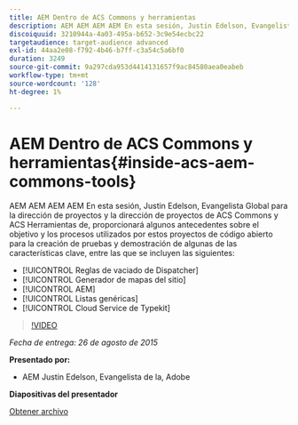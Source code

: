 ```yaml
---
title: AEM Dentro de ACS Commons y herramientas
description: AEM AEM AEM AEM En esta sesión, Justin Edelson, Evangelista Global para la dirección de proyectos y la dirección de proyectos de ACS Commons y ACS Herramientas de, proporcionará algunos antecedentes sobre el objetivo y los procesos utilizados por estos proyectos de código abierto para la creación de pruebas y demostración de algunas de las características clave.
discoiquuid: 3210944a-4a03-495a-b652-3c9e54ecbc22
targetaudience: target-audience advanced
exl-id: 44aa2e08-f792-4b46-b7ff-c3a54c5a6bf0
duration: 3249
source-git-commit: 9a297cda953d4414131657f9ac84580aea0eabeb
workflow-type: tm+mt
source-wordcount: '128'
ht-degree: 1%

---
```


# AEM Dentro de ACS Commons y herramientas{#inside-acs-aem-commons-tools}

AEM AEM AEM AEM En esta sesión, Justin Edelson, Evangelista Global para la dirección de proyectos y la dirección de proyectos de ACS Commons y ACS Herramientas de, proporcionará algunos antecedentes sobre el objetivo y los procesos utilizados por estos proyectos de código abierto para la creación de pruebas y demostración de algunas de las características clave, entre las que se incluyen las siguientes:

* [!UICONTROL Reglas de vaciado de Dispatcher]
* [!UICONTROL Generador de mapas del sitio]
* [!UICONTROL AEM]
* [!UICONTROL Listas genéricas]
* [!UICONTROL Cloud Service de Typekit]

>[!VIDEO](https://video.tv.adobe.com/v/19374/?quality=9)

*Fecha de entrega: 26 de agosto de 2015*

**Presentado por:**

* AEM Justin Edelson, Evangelista de la, Adobe

**Diapositivas del presentador**

[Obtener archivo](assets/08262015-commons-and-tools.pptx)
<!--
[Get back to the Overview](https://helpx.adobe.com/experience-manager/kt/eseminars/gems/aem-index.html)
-->
